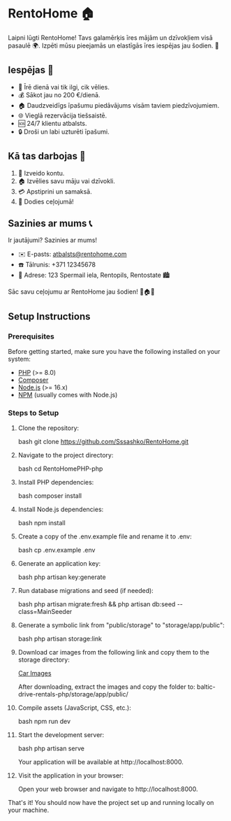 # RentoHome 🏠

Laipni lūgti RentoHome! Tavs galamērķis īres mājām un dzīvokļiem visā pasaulē 🌍. Izpēti mūsu pieejamās un elastīgās īres iespējas jau šodien. 🚀

## Iespējas 🌟
- 📅 Īrē dienā vai tik ilgi, cik vēlies.
- 💰 Sākot jau no 200 €/dienā.
- 🏠 Daudzveidīgs īpašumu piedāvājums visām taviem piedzīvojumiem.
- 🌐 Vieglā rezervācija tiešsaistē.
- 🆘 24/7 klientu atbalsts.
- 🔒 Droši un labi uzturēti īpašumi.

## Kā tas darbojas 🚀
1. 📝 Izveido kontu.
2. 🏠 Izvēlies savu māju vai dzīvokli.
3. 💳 Apstiprini un samaksā.
4. 🏁 Dodies ceļojumā!

## Sazinies ar mums 📞
Ir jautājumi? Sazinies ar mums!
- ✉️ E-pasts: [atbalsts@rentohome.com](mailto:atbalsts@rentohome.com)
- ☎️ Tālrunis: +371 12345678
- 📍 Adrese: 123 Spermail iela, Rentopils, Rentostate 🏙

Sāc savu ceļojumu ar RentoHome jau šodien! 🌟🏠💼

## Setup Instructions

### Prerequisites

Before getting started, make sure you have the following installed on your system:

- [PHP](https://www.php.net/) (>= 8.0)
- [Composer](https://getcomposer.org/)
- [Node.js](https://nodejs.org/) (>= 16.x)
- [NPM](https://www.npmjs.com/) (usually comes with Node.js)

### Steps to Setup

1. Clone the repository:

    bash
    git clone https://github.com/Sssashko/RentoHome.git
    

2. Navigate to the project directory:

    bash
    cd RentoHomePHP-php
    

3. Install PHP dependencies:

    bash
    composer install
    

4. Install Node.js dependencies:

    bash
    npm install
    

5. Create a copy of the .env.example file and rename it to .env:

    bash
    cp .env.example .env
    

6. Generate an application key:

    bash
    php artisan key:generate
    

7. Run database migrations and seed (if needed):

    bash
    php artisan migrate:fresh && php artisan db:seed --class=MainSeeder
    

8. Generate a symbolic link from "public/storage" to "storage/app/public":

    bash
    php artisan storage:link
    

9. Download car images from the following link and copy them to the storage directory:

    [Car Images](https://drive.google.com/drive/folders/1pshFUYUZQtL1rWHarsRaohzd6HTDpq_1?usp=sharing)

    After downloading, extract the images and copy the folder to: baltic-drive-rentals-php/storage/app/public/

10. Compile assets (JavaScript, CSS, etc.):

    bash
    npm run dev
    

11. Start the development server:

    bash
    php artisan serve
    

    Your application will be available at http://localhost:8000.

12. Visit the application in your browser:

    Open your web browser and navigate to http://localhost:8000.

That's it! You should now have the project set up and running locally on your machine.
